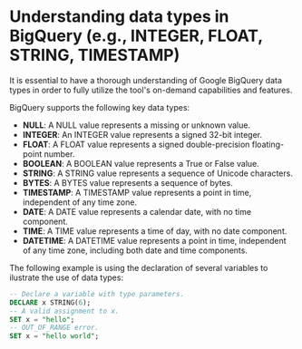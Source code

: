 # Understanding data types in BigQuery (e.g., INTEGER, FLOAT, STRING, TIMESTAMP)

It is essential to have a thorough understanding of Google BigQuery data types in order to fully utilize the tool's on-demand capabilities and features.

BigQuery supports the following key data types:
- **NULL**: A NULL value represents a missing or unknown value.
- **INTEGER**: An INTEGER value represents a signed 32-bit integer.
- **FLOAT**: A FLOAT value represents a signed double-precision floating-point number.
- **BOOLEAN**: A BOOLEAN value represents a True or False value.
- **STRING**: A STRING value represents a sequence of Unicode characters.
- **BYTES**: A BYTES value represents a sequence of bytes.
- **TIMESTAMP**: A TIMESTAMP value represents a point in time, independent of any time zone.
- **DATE**: A DATE value represents a calendar date, with no time component.
- **TIME**: A TIME value represents a time of day, with no date component.
- **DATETIME**: A DATETIME value represents a point in time, independent of any time zone, including both date and time components.

The following example is using the declaration of several variables to ilustrate the use of data types:
```sql
-- Declare a variable with type parameters.
DECLARE x STRING(6);
-- A valid assignment to x.
SET x = "hello";
-- OUT_OF_RANGE error.
SET x = "hello world";


```
